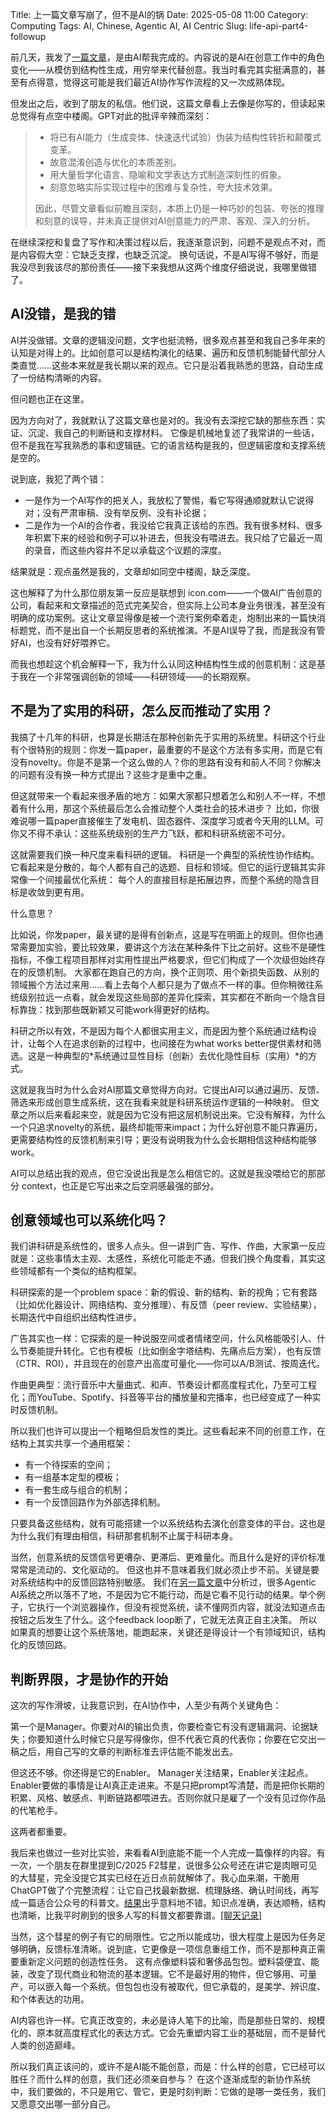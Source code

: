 Title: 上一篇文章写崩了，但不是AI的锅
Date: 2025-05-08 11:00
Category: Computing
Tags: AI, Chinese, Agentic AI, AI Centric
Slug: life-api-part4-followup

前几天，我发了[一篇文章](/ai-creativity.html)，是由AI帮我完成的。内容说的是AI在创意工作中的角色变化——从模仿到结构性生成，用穷举来代替创意。我当时看完其实挺满意的，甚至有点得意，觉得这可能是我们最近AI协作写作流程的又一次成熟体现。

但发出之后，收到了朋友的私信。他们说，这篇文章看上去像是你写的，但读起来总觉得有点空中楼阁。GPT对此的批评辛辣而深刻：

> * 将已有AI能力（生成变体、快速迭代试验）伪装为结构性转折和颠覆式变革。
> * 故意混淆创造与优化的本质差别。
> * 用大量哲学化语言、隐喻和文学表达方式制造深刻性的假象。
> * 刻意忽略实际实现过程中的困难与复杂性，夸大技术效果。
>
> 因此，尽管文章看似前瞻且深刻，本质上仍是一种巧妙的包装、夸张的推理和刻意的误导，并未真正提供对AI创意能力的严肃、客观、深入的分析。

在继续深挖和复盘了写作和决策过程以后，我逐渐意识到，问题不是观点不对，而是内容假大空：它缺乏支撑，也缺乏沉淀。
换句话说，不是AI写得不够好，而是我没尽到我该尽的那份责任——接下来我想从这两个维度仔细说说，我哪里做错了。

## AI没错，是我的错

AI并没做错。文章的逻辑没问题，文字也挺流畅，很多观点甚至和我自己多年来的认知是对得上的。比如创意可以是结构演化的结果、遍历和反馈机制能替代部分人类直觉……这些本来就是我长期以来的观点。它只是沿着我熟悉的思路，自动生成了一份结构清晰的内容。

但问题也正在这里。

因为方向对了，我就默认了这篇文章也是对的。我没有去深挖它缺的那些东西：实证、沉淀、我自己的判断链和支撑材料。
它像是机械地复述了我常讲的一些话，但不是我在写我熟悉的事和逻辑链。它的语言结构是我的，但逻辑密度和支撑系统是空的。

说到底，我犯了两个错：

* 一是作为一个AI写作的把关人，我放松了警惕，看它写得通顺就默认它说得对；没有严肃审稿、没有举反例、没有补论据；
* 二是作为一个AI的合作者，我没给它我真正该给的东西。我有很多材料、很多年积累下来的经验和例子可以补进去，但我没有喂进去。我只给了它最近一周的录音，而这些内容并不足以承载这个议题的深度。

结果就是：观点虽然是我的，文章却如同空中楼阁，缺乏深度。

这也解释了为什么那位朋友第一反应是联想到 icon.com——一个做AI广告创意的公司，看起来和文章描述的范式完美契合，但实际上公司本身业务很浅，甚至没有明确的成功案例。这让文章显得像是被一个流行案例牵着走，炮制出来的一篇快消标题党，而不是出自一个长期反思者的系统推演。不是AI误导了我，而是我没有管好AI，也没有好好喂养它。

而我也想趁这个机会解释一下，我为什么认同这种结构性生成的创意机制：这是基于我在一个非常强调创新的领域——科研领域——的长期观察。

## 不是为了实用的科研，怎么反而推动了实用？

我搞了十几年的科研，也算是长期活在那种创新先于实用的系统里。科研这个行业有个很特别的规则：你发一篇paper，最重要的不是这个方法有多实用，而是它有没有novelty。你是不是第一个这么做的人？你的思路有没有和前人不同？你解决的问题有没有换一种方式提出？这些才是重中之重。

但这就带来一个看起来很矛盾的地方：如果大家都只想着怎么和别人不一样，不想着有什么用，那这个系统最后怎么会推动整个人类社会的技术进步？
比如，你很难说哪一篇paper直接催生了发电机、固态器件、深度学习或者今天用的LLM。可你又不得不承认：这些系统级别的生产力飞跃，都和科研系统密不可分。

这就需要我们换一种尺度来看科研的逻辑。
科研是一个典型的系统性协作结构。它看起来是分散的，每个人都有自己的选题、目标和领域。但它的运行逻辑其实非常像一个间接最优化系统：
每个人的直接目标是拓展边界，而整个系统的隐含目标是收敛到更有用。

什么意思？

比如说，你发paper，最关键的是得有创新点，这是写在明面上的规则。但你也通常需要加实验，要比较效果，要讲这个方法在某种条件下比之前好。这些不是硬性指标，不像工程项目那样对实用性提出严格要求，但它们构成了一个次级但始终存在的反馈机制。
大家都在跑自己的方向，换个正则项、用个新损失函数、从别的领域搬个方法过来用……看上去每个人都只是为了做点不一样的事。但你稍微往系统级别拉远一点看，就会发现这些局部的差异化探索，其实都在不断向一个隐含目标靠拢：找到那些既新颖又可能work得更好的结构。

科研之所以有效，不是因为每个人都很实用主义，而是因为整个系统通过结构设计，让每个人在追求创新的过程中，也间接在为what works better提供素材和筛选。这是一种典型的*系统通过显性目标（创新）去优化隐性目标（实用）*的方式。

这就是我当时为什么会对AI那篇文章觉得方向对。它提出AI可以通过遍历、反馈、筛选来形成创意生成系统，这在我看来就是科研系统运作逻辑的一种映射。
但文章之所以后来看起来空，就是因为它没有把这层机制说出来。它没有解释，为什么一个只追求novelty的系统，最终却能带来impact；为什么好创意不能只靠遍历，更需要结构性的反馈机制来引导；更没有说明我为什么会长期相信这种结构能够work。

AI可以总结出我的观点，但它没说出我是怎么相信它的。这就是我没喂给它的那部分 context，也正是它写出来之后空洞感最强的部分。

## 创意领域也可以系统化吗？

我们讲科研是系统性的，很多人点头。但一讲到广告、写作、作曲，大家第一反应就是：这些事情太主观、太感性，系统化可能走不通。但我们换个角度看，其实这些领域都有一个类似的结构框架。

科研探索的是一个problem space：新的假设、新的结构、新的视角；它有套路（比如优化器设计、网络结构、变分推理）、有反馈（peer review、实验结果），长期迭代中自组织出结构性进步。

广告其实也一样：它探索的是一种说服空间或者情绪空间，什么风格能吸引人、什么节奏能提升转化。它也有模板（比如倒金字塔结构、先痛点后方案），也有反馈（CTR、ROI），并且现在的创意产出高度可量化——你可以A/B测试、按周迭代。

作曲更典型：流行音乐中大量曲式、和声、节奏设计都高度程式化，乃至可工程化；而YouTube、Spotify、抖音等平台的播放量和完播率，也已经变成了一种实时反馈机制。

所以我们也许可以提出一个粗略但启发性的类比。这些看起来不同的创意工作，在结构上其实共享一个通用框架：

* 有一个待探索的空间；
* 有一组基本定型的模板；
* 有一套生成与组合的机制；
* 有一个反馈回路作为外部选择机制。

只要具备这些结构，就有可能搭建一个以系统结构去演化创意变体的平台。这也是为什么我们有理由相信，科研那套机制不止属于科研本身。

当然，创意系统的反馈信号更嘈杂、更滞后、更难量化。而且什么是好的评价标准常常是流动的、文化驱动的。
但这也并不意味着我们就必须止步不前。关键是要对系统结构中的反馈回路特别敏感。
我们在[另一篇文章](agentic-ai-crisis.html)中分析过，很多Agentic AI系统之所以落不了地，不是因为它不能行动，而是它看不见行动的结果。举个例子，它执行一个浏览器操作，但没有视觉系统，读不懂网页内容，就没法知道点击按钮之后发生了什么。这个feedback loop断了，它就无法真正自主决策。
所以如果真的想要让这个系统落地，能跑起来，关键还是得设计一个有领域知识，结构化的反馈回路。

## 判断界限，才是协作的开始

这次的写作滑坡，让我意识到，在AI协作中，人至少有两个关键角色：

第一个是Manager。你要对AI的输出负责，你要检查它有没有逻辑漏洞、论据缺失；你要知道什么时候它只是写得像你，但不代表它真的代表你；你要在它交出一稿之后，用自己写的文章的判断标准去评估能不能发出去。

但这还不够。你还得是它的Enabler。
Manager关注结果，Enabler关注起点。
Enabler要做的事情是让AI真正走进来。不是只把prompt写清楚，而是把你长期的积累、风格、敏感点、判断链路都喂进去。否则你就只是雇了一个没有见过你作品的代笔枪手。

这两者都重要。

我后来也做过一些对比实验，来看看AI到底能不能一个人完成一篇像样的内容。有一次，一个朋友在群里提到C/2025 F2彗星，说很多公众号还在讲它是肉眼可见的大彗星，完全没提它其实已经在近日点前就解体了。我心血来潮，干脆用ChatGPT做了个完整流程：让它自己找最新数据、梳理脉络、确认时间线，再写成一篇适合公众号的科普文。[结果](/images/comet.pdf)出乎意料地不错。知识点准确，表达顺畅，结构也清晰，比我平时刷到的很多人写的科普文都要靠谱。[[聊天记录]](https://chatgpt.com/share/6816fe8e-44dc-800a-9a1f-146ab61e6eb8)

当然，这个彗星的例子有它的局限性。它之所以能成功，很大程度上是因为任务足够明确，反馈标准清晰。说到底，它更像是一项信息重组工作，而不是那种真正需要重新定义问题的创造性任务。
这有点像塑料袋和奢侈品包包。塑料袋便宜、能装，改变了现代商业和物流的基本逻辑。它不是最好用的物件，但它够用、可量产，可以嵌入每一个系统。但包包也没有被取代，但它承载的，是美学、辨识度、和个体表达的功用。

AI内容也许一样。它真正改变的，未必是诗人笔下的比喻，而是那些日常的、规模化的、原本就高度程式化的表达方式。它会先重塑内容工业的基础层，而不是替代人类的创造巅峰。

所以我们真正该问的，或许不是AI能不能创意，而是：什么样的创意，它已经可以胜任？而什么样的创意，我们还必须亲自参与？
在这个逐渐成型的新协作系统中，我们要做的，不只是用它、管它，更是时刻判断：它做的是哪一类任务，我们又愿意交出哪一部分自己。